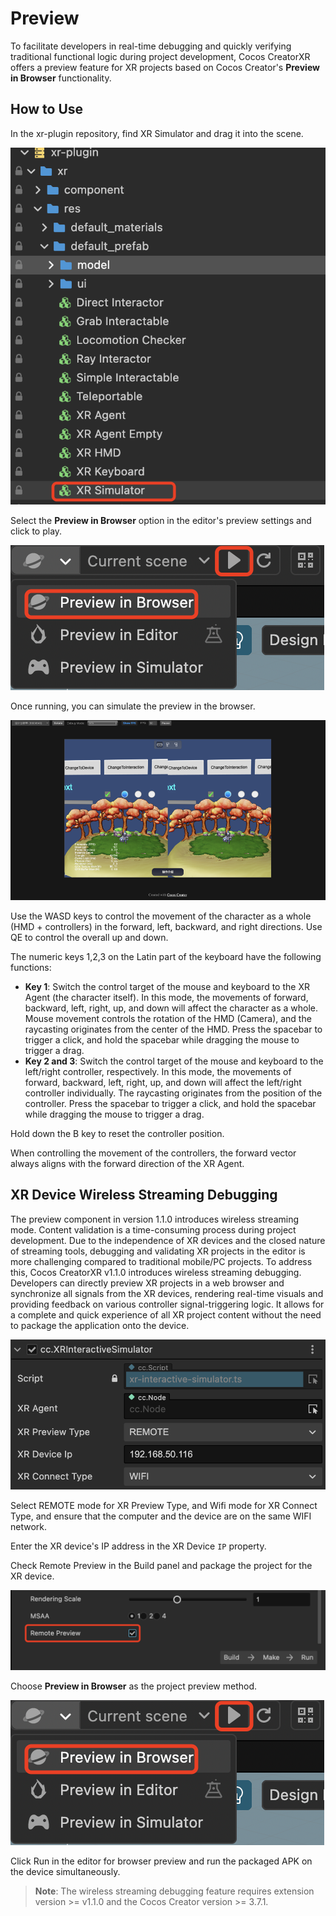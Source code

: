 # Preview

To facilitate developers in real-time debugging and quickly verifying traditional functional logic during project development, Cocos CreatorXR offers a preview feature for XR projects based on Cocos Creator's **Preview in Browser** functionality.

## How to Use

In the xr-plugin repository, find XR Simulator and drag it into the scene.

![preview/xr_web_simulator_prefab.png](preview/xr_web_simulator_prefab.png)

Select the **Preview in Browser** option in the editor's preview settings and click to play.

![preview_in_browser](preview/preview_in_browser.png)

Once running, you can simulate the preview in the browser.

![effect_of_preview_in_browser](preview/effect_of_preview_in_browser.png)

Use the WASD keys to control the movement of the character as a whole (HMD + controllers) in the forward, left, backward, and right directions. Use QE to control the overall up and down.

The numeric keys 1,2,3 on the Latin part of the keyboard have the following functions: 

- **Key 1**: Switch the control target of the mouse and keyboard to the XR Agent (the character itself). In this mode, the movements of forward, backward, left, right, up, and down will affect the character as a whole. Mouse movement controls the rotation of the HMD (Camera), and the raycasting originates from the center of the HMD. Press the spacebar to trigger a click, and hold the spacebar while dragging the mouse to trigger a drag. 
- **Key 2 and 3**: Switch the control target of the mouse and keyboard to the left/right controller, respectively. In this mode, the movements of forward, backward, left, right, up, and down will affect the left/right controller individually. The raycasting originates from the position of the controller. Press the spacebar to trigger a click, and hold the spacebar while dragging the mouse to trigger a drag.

Hold down the B key to reset the controller position.

When controlling the movement of the controllers, the forward vector always aligns with the forward direction of the XR Agent.

## XR Device Wireless Streaming Debugging

The preview component in version 1.1.0 introduces wireless streaming mode. Content validation is a time-consuming process during project development. Due to the independence of XR devices and the closed nature of streaming tools, debugging and validating XR projects in the editor is more challenging compared to traditional mobile/PC projects. To address this, Cocos CreatorXR v1.1.0 introduces wireless streaming debugging. Developers can directly preview XR projects in a web browser and synchronize all signals from the XR devices, rendering real-time visuals and providing feedback on various controller signal-triggering logic. It allows for a complete and quick experience of all XR project content without the need to package the application onto the device.

![preview/xr_preview_by_wireless.png](preview/xr_preview_by_wireless.png)

Select REMOTE mode for XR Preview Type, and Wifi mode for XR Connect Type, and ensure that the computer and the device are on the same WIFI network.

Enter the XR device's IP address in the XR Device `IP` property.

Check Remote Preview in the Build panel and package the project for the XR device.

![preview/remote_preview_type.png](preview/remote_preview_type.png)

Choose **Preview in Browser** as the project preview method.

![preview_in_browser](preview/preview_in_browser.png)

Click Run in the editor for browser preview and run the packaged APK on the device simultaneously.

> **Note**: The wireless streaming debugging feature requires extension version >= v1.1.0 and the Cocos Creator version >= 3.7.1.
